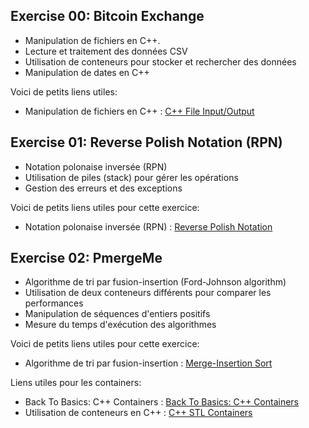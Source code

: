 
## Exercise 00: Bitcoin Exchange
- Manipulation de fichiers en C++. 
- Lecture et traitement des données CSV
- Utilisation de conteneurs pour stocker et rechercher des données
- Manipulation de dates en C++

Voici de petits liens utiles:
- Manipulation de fichiers en C++ : [C++ File Input/Output](https://www.geeksforgeeks.org/file-handling-c-classes/)

## Exercise 01: Reverse Polish Notation (RPN)
- Notation polonaise inversée (RPN)
- Utilisation de piles (stack) pour gérer les opérations
- Gestion des erreurs et des exceptions

Voici de petits liens utiles pour cette exercice:
- Notation polonaise inversée (RPN) : [Reverse Polish Notation](https://en.wikipedia.org/wiki/Reverse_Polish_notation)

## Exercise 02: PmergeMe
- Algorithme de tri par fusion-insertion (Ford-Johnson algorithm)
- Utilisation de deux conteneurs différents pour comparer les performances
- Manipulation de séquences d'entiers positifs
- Mesure du temps d'exécution des algorithmes


Voici de petits liens utiles pour cette exercice:
- Algorithme de tri par fusion-insertion : [Merge-Insertion Sort](https://en.wikipedia.org/wiki/Insertion_sort#Variations)

Liens utiles pour les containers:
- Back To Basics: C++ Containers : [Back To Basics: C++ Containers](https://www.geeksforgeeks.org/c-stl-tutorial/)
- Utilisation de conteneurs en C++ : [C++ STL Containers](https://www.geeksforgeeks.org/c-stl-tutorial/)
